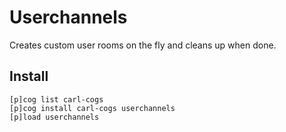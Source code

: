 # Userchannels

Creates custom user rooms on the fly and cleans up when done.

## Install

```text
[p]cog list carl-cogs
[p]cog install carl-cogs userchannels
[p]load userchannels
```
